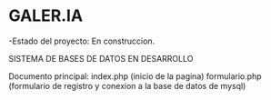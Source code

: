 <h1>GALER.IA</h1>
-Estado del proyecto: En construccion.

SISTEMA DE BASES DE DATOS EN DESARROLLO

Documento principal:
index.php (inicio de la pagina)
formulario.php (formulario de registro y conexion a la base de datos de mysql)
